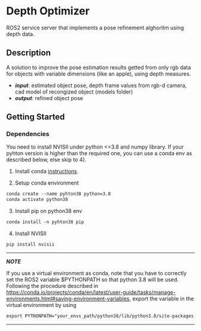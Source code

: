 # Depth Optimizer
ROS2 service server that implements a pose refinement alghoritm using depth data.

## Description
A solution to improve the pose estimation results getted from only rgb data for objects with variable dimensions (like an apple), using depth measures.  
* ***input***: estimated object pose, depth frame values from rgb-d camera, cad model of recongized object (models folder)
* ***output***: refined object pose 

## Getting Started

### Dependencies
You need to install NVISII under python <=3.8 and numpy library. If your pyhton version is higher than the required one, you can use a conda env as described below, else skip to 4).

1) Install conda [instructions](https://docs.conda.io/projects/conda/en/latest/user-guide/install/linux.html).

2) Setup conda environment 
```diff
conda create --name pyhton38 python=3.8
conda activate python38
```

3) Install pip on python38 env
```diff
conda install -n pyhton38 pip
```

4) Install NVISII
```diff
pip install nvisii
```

---
***NOTE***

If you use a virtual environment as conda, note that you have to correctly set the ROS2 variable $PYTHONPATH so that python 3.8 will be used. Following the procedure described in https://conda.io/projects/conda/en/latest/user-guide/tasks/manage-environments.html#saving-environment-variables, export the variable in the virtual environment by using
```diff
export PYTHONPATH="your_envs_path/python38/lib/python3.8/site-packages:$PYTHONPATH"
```

---
